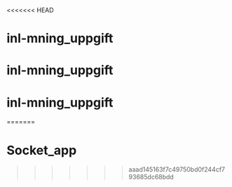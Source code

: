 <<<<<<< HEAD
# inl-mning_uppgift
# inl-mning_uppgift
# inl-mning_uppgift
=======
# Socket_app
>>>>>>> aaad145163f7c49750bd0f244cf793685dc68bdd
